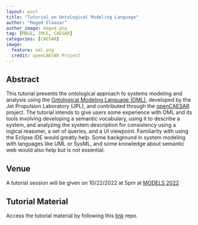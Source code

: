 ```yaml
---
layout: post
title: "Tutorial on Ontological Modeling Language"
author: "Maged Elaasar"
author_image: maged.png
tag: [MBSE, IMCE, CAESAR]
categories: [CAESAR]
image:
  feature: oml.png
  credit: openCAESAR Project
---
```


## Abstract

This tutorial presents the ontological approach to systems modeling and analysis using the [Ontological Modeling Language (OML)](http://www.opencaesar.io/oml/), developed by the Jet Propulsion Laboratory (JPL), and contributed through the [openCAESAR](http://www.opencaesar.io/) project. The tutorial intends to give users some experience with OML and its tools involving developing a semantic vocabulary, using it to describe a system, and analyzing the system description for consistency using a logical reasoner, a set of queries, and a UI viewpoint. Familiarity with using the Eclipse IDE would greatly help. Some background in system modeling with languages like UML or SysML, and some knowledge about semantic web would also help but is not essential.

## Venue

A tutorial session will be given on 10/22/2022 at 5pm at [MODELS 2022](https://conf.researchr.org/track/models-2022/models-2022-tutorials)

## Tutorial Material

Access the tutorial material by following this [link](http://www.opencaesar.io/oml-tutorial/) repo.